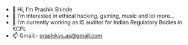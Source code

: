- 👋 Hi, I’m Prashik Shinde 
- 👀 I’m interested in ethical hacking, gaming, music and lot more...
- 🌱 I’m currently working as IS auditor for Indian Regulatory Bodies in KCPL
- 📫 Gmail:- prashikvs.as@gmail.com
